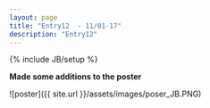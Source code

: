 ```yaml
---
layout: page
title: "Entry12  - 11/01-17"
description: "Entry12"
---
```

{% include JB/setup %}

**Made some additions to the poster** 

![poster]({{ site.url }}/assets/images/poser_JB.PNG)

